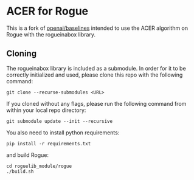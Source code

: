 
# ACER for Rogue

  This is a fork of [openai/baselines](https://github.com/openai/baselines) intended to use the ACER algorithm on Rogue with the rogueinabox library.

## Cloning

  The rogueinabox library is included as a submodule.
  In order for it to be correctly initialized and used, please clone this repo with the following command:
  ```console
  git clone --recurse-submodules <URL>
  ```

  If you cloned without any flags, please run the following command from within your local repo directory:
  ```console
  git submodule update --init --recursive
  ```

  You also need to install python requirements:
  ```console
  pip install -r requirements.txt
  ```

  and build Rogue:
  ```console
  cd roguelib_module/rogue
  ./build.sh
  ```
